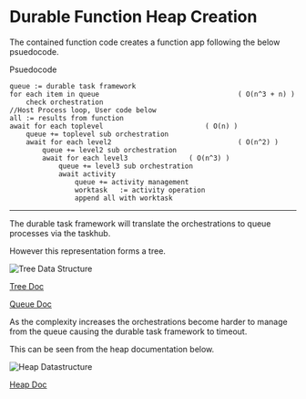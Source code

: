 # Durable Function Heap Creation

The contained function code creates a function app following the below psuedocode.

Psuedocode
```
queue := durable task framework 
for each item in queue                                  ( O(n^3 + n) )
    check orchestration
//Host Process loop, User code below
all := results from function
await for each toplevel 		                ( O(n) )
    queue += toplevel sub orchestration
    await for each level2                               ( O(n^2) )
        queue += level2 sub orchestration
        await for each level3				( O(n^3) ) 
            queue += level3 sub orchestration
            await activity
                queue += activity management
                worktask   := activity operation
                append all with worktask
```
---

The durable task framework will translate the orchestrations to queue processes via the taskhub.

However this representation forms a tree.

![Tree Data Structure](https://upload.wikimedia.org/wikipedia/commons/thumb/5/5f/Tree_%28computer_science%29.svg/300px-Tree_%28computer_science%29.svg.png)

[Tree Doc](https://en.wikipedia.org/wiki/Tree_(data_structure))

[Queue Doc](https://en.wikipedia.org/wiki/Queue_(abstract_data_type))

As the complexity increases the orchestrations become harder to manage from the queue causing the durable task framework to timeout.

This can be seen from the heap documentation below.

![Heap Datastructure](https://upload.wikimedia.org/wikipedia/commons/thumb/c/c4/Max-Heap-new.svg/300px-Max-Heap-new.svg.png)

[Heap Doc](https://en.wikipedia.org/wiki/Heap_(data_structure))
